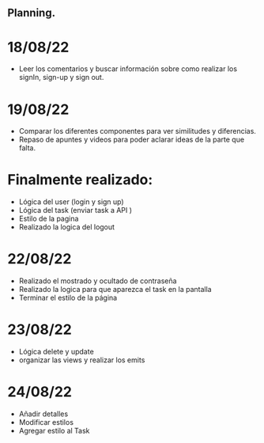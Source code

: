 
## Planning.

# 18/08/22
- Leer los comentarios y buscar información sobre como realizar los signIn, sign-up y sign out. 

# 19/08/22
- Comparar los diferentes componentes para ver similitudes y diferencias.
- Repaso de apuntes y videos para poder aclarar ideas de la parte que falta.

# Finalmente realizado:
- Lógica del user (login y sign up)
- Lógica del task (enviar task a API )
- Estilo de la pagina 
- Realizado la logica del logout
# 22/08/22
- Realizado el mostrado y ocultado de contraseña
- Realizado la logica para que aparezca el task en la pantalla
- Terminar el estilo de la página

# 23/08/22
- Lógica delete y update
- organizar las views y realizar los emits

# 24/08/22
- Añadir detalles
- Modificar estilos
- Agregar estilo al Task